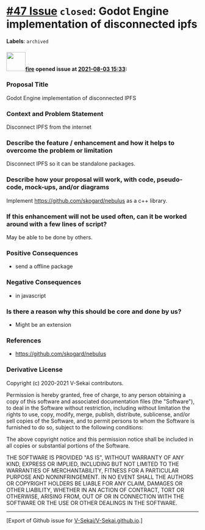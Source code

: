 # [\#47 Issue](https://github.com/V-Sekai/V-Sekai.github.io/issues/47) `closed`: Godot Engine implementation of disconnected ipfs 
**Labels**: `archived`


#### <img src="https://avatars.githubusercontent.com/u/32321?u=c2e06a3d2b49a467aa907e54aa259516440267cc&v=4" width="50">[fire](https://github.com/fire) opened issue at [2021-08-03 15:33](https://github.com/V-Sekai/V-Sekai.github.io/issues/47):

### Proposal Title

Godot Engine implementation of disconnected IPFS 

### Context and Problem Statement

Disconnect IPFS from the internet

### Describe the feature / enhancement and how it helps to overcome the problem or limitation

Disconnect IPFS so it can be standalone packages.

### Describe how your proposal will work, with code, pseudo-code, mock-ups, and/or diagrams

Implement https://github.com/skogard/nebulus as a c++ library.

### If this enhancement will not be used often, can it be worked around with a few lines of script?

May be able to be done by others.

### Positive Consequences

* send a offline package

### Negative Consequences

* in javascript

### Is there a reason why this should be core and done by us?

* Might be an extension

### References

* https://github.com/skogard/nebulus

### Derivative License

Copyright (c) 2020-2021 V-Sekai contributors.

Permission is hereby granted, free of charge, to any person obtaining a copy
of this software and associated documentation files (the "Software"), to deal
in the Software without restriction, including without limitation the rights
to use, copy, modify, merge, publish, distribute, sublicense, and/or sell
copies of the Software, and to permit persons to whom the Software is
furnished to do so, subject to the following conditions:

The above copyright notice and this permission notice shall be included in all
copies or substantial portions of the Software.

THE SOFTWARE IS PROVIDED "AS IS", WITHOUT WARRANTY OF ANY KIND, EXPRESS OR
IMPLIED, INCLUDING BUT NOT LIMITED TO THE WARRANTIES OF MERCHANTABILITY,
FITNESS FOR A PARTICULAR PURPOSE AND NONINFRINGEMENT. IN NO EVENT SHALL THE
AUTHORS OR COPYRIGHT HOLDERS BE LIABLE FOR ANY CLAIM, DAMAGES OR OTHER
LIABILITY, WHETHER IN AN ACTION OF CONTRACT, TORT OR OTHERWISE, ARISING FROM,
OUT OF OR IN CONNECTION WITH THE SOFTWARE OR THE USE OR OTHER DEALINGS IN THE
SOFTWARE.





-------------------------------------------------------------------------------



[Export of Github issue for [V-Sekai/V-Sekai.github.io](https://github.com/V-Sekai/V-Sekai.github.io).]
